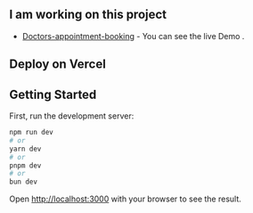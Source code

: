 
## I am working on this project
- [Doctors-appointment-booking](https://doctors-appointment-booking-zeta.vercel.app//) - You can see the live Demo .

## Deploy on Vercel
## Getting Started

First, run the development server:

```bash
npm run dev
# or
yarn dev
# or
pnpm dev
# or
bun dev
```

Open [http://localhost:3000](http://localhost:3000) with your browser to see the result.





